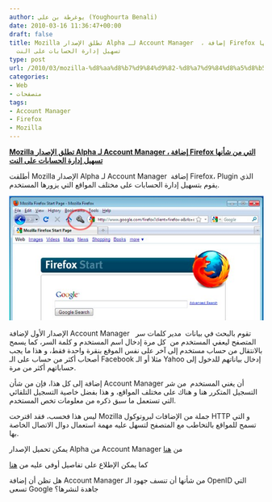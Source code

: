 ```yaml
---
author: يوغرطة بن علي (Youghourta Benali)
date: 2010-03-16 11:36:47+00:00
draft: false
title: Mozilla تطلق الإصدار Alpha لـ Account Manager  ، إضافة Firefox التي من شأنها
  تسهيل إدارة الحسابات على النت
type: post
url: /2010/03/mozilla-%d8%aa%d8%b7%d9%84%d9%82-%d8%a7%d9%84%d8%a5%d8%b5%d8%af%d8%a7%d8%b1-alpha-%d9%84%d9%80-account-manager-%d8%8c-%d8%a5%d8%b6%d8%a7%d9%81%d8%a9-firefox-%d8%a7%d9%84%d8%aa%d9%8a-%d9%85%d9%86/
categories:
- Web
- متصفحات
tags:
- Account Manager
- Firefox
- Mozilla
---
```


[**Mozilla تطلق الإصدار Alpha لـ Account Manager ، إضافة Firefox التي من شأنها تسهيل إدارة الحسابات على النت**](https://www.it-scoop.com/2010/03/mozilla-%d8%aa%d8%b7%d9%84%d9%82-%d8%a7%d9%84%d8%a5%d8%b5%d8%af%d8%a7%d8%b1-alpha-%d9%84%d9%80-account-manager-%d8%8c-%d8%a5%d8%b6%d8%a7%d9%81%d8%a9-firefox-%d8%a7%d9%84%d8%aa%d9%8a-%d9%85%d9%86/)


أطلقت Mozilla الإصدار Alpha لـ Account Manager  إضافة Firefox، Plugin الذي يقوم بتسهيل إدارة الحسابات على مختلف المواقع التي يزورها المستخدم.

[![](account-manager.jpg)
](https://www.it-scoop.com/2010/03/mozilla-%d8%aa%d8%b7%d9%84%d9%82-%d8%a7%d9%84%d8%a5%d8%b5%d8%af%d8%a7%d8%b1-alpha-%d9%84%d9%80-account-manager-%d8%8c-%d8%a5%d8%b6%d8%a7%d9%81%d8%a9-firefox-%d8%a7%d9%84%d8%aa%d9%8a-%d9%85%d9%86/)

الإصدار الأول لإضافة Account Manager   تقوم بالبحث في بيانات  مدير كلمات سر المتصفح ليعفي المستخدم من  كل مرة إدخال اسم المستخدم و كلمة السر، كما يسمح بالانتقال من حساب مستخدم إلى آخر على نفس الموقع بنقرة واحدة فقط، و هذا ما يجب أصحاب أكثر من حساب على الـ Facebook مثلا أو الـ Yahoo إدخال بياناتهم للدخول إلى حساباتهم أكثر من مرة.

إضافة إلى كل هذا، فإن من شأن Account Manager أن يغني المستخدم  من شر التسجيل المتكرر هنا و هناك على مختلف المواقع، و هذا بفضل خاصية التسجيل التلقائي التي تستعمل ما سبق ذكره من معلومات تخص المستخدم.

ليس هذا فحسب، فقد اقترحت Mozilla جملة من الإضافات لبروتوكول HTTP و التي تسمح للمواقع بالتخاطب مع المتصفح لتسهل عليه مهمة استعمال دوال الاتصال الخاصة بها.

يمكن تحميل الإصدار Alpha من Account Manager من [هنا](https://people.mozilla.com/%7Edmills/account-manager/latest.xpi)

كما يمكن الإطلاع على تفاصيل أوفى عليه من [هنا](http://mozillalabs.com/blog/2010/03/account-manager/)

هل تظن أن إضافة Account Manager من شأنها أن تنسف جهود الـ OpenID التي تسعى Google جاهدة لنشرها؟
